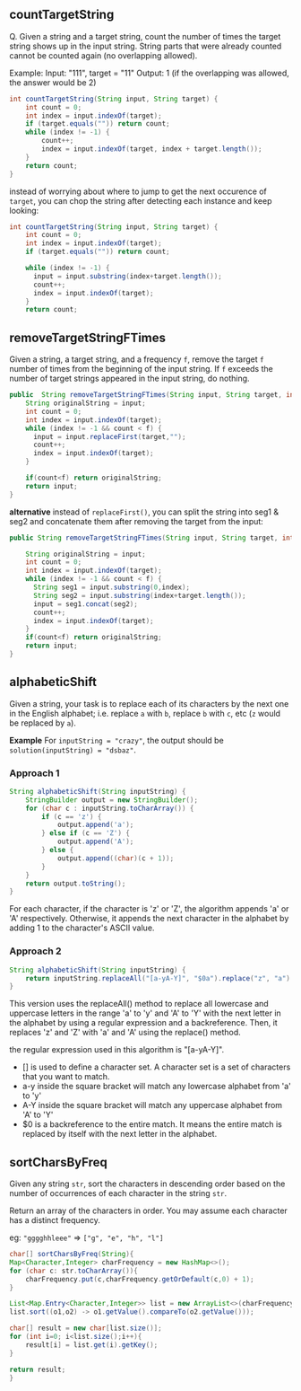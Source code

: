 
## countTargetString 
Q. Given a string and a target string, count the number of times the target string shows up in the input string. String parts that were already counted cannot be counted again (no overlapping allowed).

Example:
Input: "111", target = "11"
Output: 1 (if the overlapping was allowed, the answer would be 2)

```java
int countTargetString(String input, String target) {
    int count = 0;
    int index = input.indexOf(target);
    if (target.equals("")) return count;
    while (index != -1) {
        count++;
        index = input.indexOf(target, index + target.length());
    }
    return count;
}

```
instead of worrying about where to jump to get the next occurence of ```target```, you can chop the string after detecting each instance and keep looking:
```java
int countTargetString(String input, String target) {
    int count = 0;
    int index = input.indexOf(target);
    if (target.equals("")) return count;

    while (index != -1) {
      input = input.substring(index+target.length());
      count++;
      index = input.indexOf(target);
    }
    return count;
```
## removeTargetStringFTimes
Given a string, a target string, and a frequency ```f```, remove the target ```f``` number of times from the beginning of the input string. If ```f``` exceeds the number of target strings appeared in the input string, do nothing.

```java
public  String removeTargetStringFTimes(String input, String target, int f) {
    String originalString = input;
    int count = 0;
    int index = input.indexOf(target);
    while (index != -1 && count < f) {
      input = input.replaceFirst(target,"");
      count++;
      index = input.indexOf(target);
    }

    if(count<f) return originalString;
    return input;
}
```

**alternative** instead of ```replaceFirst()```, you can split the string into seg1 & seg2 and concatenate them after removing the target from the input:
```java
public String removeTargetStringFTimes(String input, String target, int f) {

    String originalString = input;
    int count = 0;
    int index = input.indexOf(target);
    while (index != -1 && count < f) {
      String seg1 = input.substring(0,index);
      String seg2 = input.substring(index+target.length());
      input = seg1.concat(seg2);
      count++;
      index = input.indexOf(target);
    }
    if(count<f) return originalString;
    return input;
}
```
 
## alphabeticShift
Given a string, your task is to replace each of its characters by the next one in the English alphabet; i.e. replace `a` with `b`, replace `b` with `c`, etc (`z` would be replaced by `a`).

__Example__
For `inputString = "crazy"`, the output should be `solution(inputString) = "dsbaz"`.

### Approach 1 

```java
String alphabeticShift(String inputString) {
    StringBuilder output = new StringBuilder();
    for (char c : inputString.toCharArray()) {
        if (c == 'z') {
            output.append('a');
        } else if (c == 'Z') {
            output.append('A');
        } else {
            output.append((char)(c + 1));
        }
    }
    return output.toString();
}
```
For each character, if the character is 'z' or 'Z', the algorithm appends 'a' or 'A' respectively. Otherwise, it appends the next character in the alphabet by adding 1 to the character's ASCII value.

### Approach 2 
```java
String alphabeticShift(String inputString) {
    return inputString.replaceAll("[a-yA-Y]", "$0a").replace("z", "a").replace("Z", "A");
}
```
This version uses the replaceAll() method to replace all lowercase and uppercase letters in the range 'a' to 'y' and 'A' to 'Y' with the next letter in the alphabet by using a regular expression and a backreference. Then, it replaces 'z' and 'Z' with 'a' and 'A' using the replace() method.

the regular expression used in this algorithm is "[a-yA-Y]".

- [] is used to define a character set. A character set is a set of characters that you want to match.
- a-y inside the square bracket will match any lowercase alphabet from 'a' to 'y'
- A-Y inside the square bracket will match any uppercase alphabet from 'A' to 'Y'
- $0 is a backreference to the entire match. It means the entire match is replaced by itself with the next letter in the alphabet.

## sortCharsByFreq
Given any string `str`, sort the characters in descending order based on the number of occurrences of each character in the string `str`.

Return an array of the characters in order. You may assume each character has a distinct frequency.

eg: `"gggghhleee"` => `["g", "e", "h", "l"]`

```java
char[] sortCharsByFreq(String){
Map<Character,Integer> charFrequency = new HashMap<>();
for (char c: str.toCharArray()){
	charFrequency.put(c,charFrequency.getOrDefault(c,0) + 1);
}

List<Map.Entry<Character,Integer>> list = new ArrayList<>(charFrequency.entrySet());
list.sort((o1,o2) -> o1.getValue().compareTo(o2.getValue()));

char[] result = new char[list.size()];
for (int i=0; i<list.size();i++){
	result[i] = list.get(i).getKey();
}

return result;
}
```


